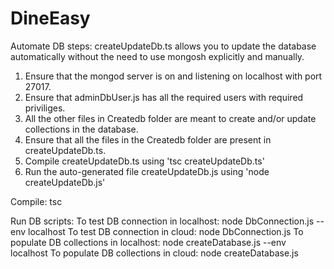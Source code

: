 # DineEasy

Automate DB steps:
createUpdateDb.ts allows you to update the database automatically without the need to use mongosh explicitly and manually.

1. Ensure that the mongod server is on and listening on localhost with port 27017.
2. Ensure that adminDbUser.js has all the required users with required priviliges.
3. All the other files in Createdb folder are meant to create and/or update collections in the database.
4. Ensure that all the files in the Createdb folder are present in createUpdateDb.ts.
5. Compile createUpdateDb.ts using 'tsc createUpdateDb.ts'
6. Run the auto-generated file createUpdateDb.js using 'node createUpdateDb.js'

Compile:
    tsc

Run DB scripts:
    To test DB connection in localhost:
        node DbConnection.js --env localhost
    To test DB connection in cloud:
        node DbConnection.js
    To populate DB collections in localhost:
        node createDatabase.js --env localhost
    To populate DB collections in cloud:
        node createDatabase.js
